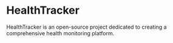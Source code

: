 # HealthTracker
HealthTracker is an open-source project dedicated to creating a comprehensive health monitoring platform.
